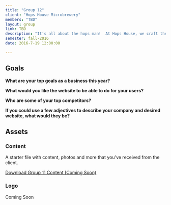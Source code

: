 ```yaml
---
title: "Group 12"
client: "Hops House Microbrewery"
members: "TBD"
layout: group
link: TBD
description: "It’s all about the hops man!  At Hops House, we craft the tastiest of brews every week that will keep you coming back for more.  Our brews can only be found at Hops House, and our modern, chill environment is perfect for after-work drinks or a night out on the town."
semester: fall-2016
date: 2016-7-19 12:00:00

---
```


## Goals

**What are your top goals as a business this year?**


**What would you like the website to be able to do for your users?**

**Who are some of your top competitors?**


**If you could use a few adjectives to describe your company and desired website, what would they be?**


## Assets

### Content

A starter file with content, photos and more that you've received from the client.  

<a href="/class/groups/assets/group10/Group-11-Content.zip">Download Group 11 Content (Coming Soon)</a>

### Logo

Coming Soon
